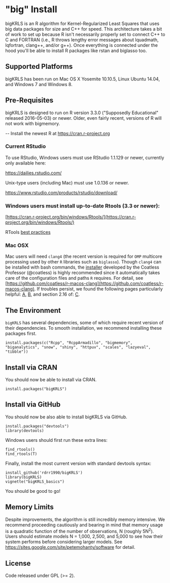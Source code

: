 # "big" Install

bigKRLS is an R algorithm for Kernel-Regularized Least Squares that uses big data packages for size and C++ for speed. This architecture takes a bit of work to set up because R isn't necessarily properly set to connect C++ to C and FORTRAN (i.e., R throws lengthy error messages about lquadmath, lqfortran, clang++, and/or g++). Once everything is connected under the hood you'll be able to install R packages like rstan and biglasso too. 

## Supported Platforms
bigKRLS has been run on Mac OS X Yosemite 10.10.5, Linux Ubuntu 14.04, and Windows 7 and Windows 8.


## Pre-Requisites

bigKRLS is designed to run on R version 3.3.0 ("Supposedly Educational" released 2016-05-03) or newer. Older, even fairly recent, versions of R will not work with bigmemory. 

-- Install the newest R at https://cran.r-project.org 

### Current RStudio

To use RStudio, Windows users must use RStudio 1.1.129 or newer, currently only available here: 

https://dailies.rstudio.com/

Unix-type users (including Mac) must use 1.0.136 or newer. 

https://www.rstudio.com/products/rstudio/download/    


### Windows users must install up-to-date Rtools (3.3 or newer):

[https://cran.r-project.org/bin/windows/Rtools/](https://cran.r-project.org/bin/windows/Rtools/)

RTools [best practices](http://thecoatlessprofessor.com/programming/rcpp/install-rtools-for-rcpp/)

### Mac OSX 
Mac users will need `clang4` (the recent version is required for `OMP` multicore processing used by other `R` libraries such as `biglasso`). Though `clang4` can be installed with bash commands, the [installer](https://uofi.box.com/v/r-macos-clang-pkg) developed by the Coatless Professor (@coatless) is highly recommended since it automatically takes care of the configuration files and paths `R` requires. For detail, see [https://github.com/coatless/r-macos-clang](https://github.com/coatless/r-macos-clang). If troubles persist, we found the following pages particularly helpful: [A](http://thecoatlessprofessor.com/programming/setting-up-rstudio-to-work-with-rcpparmadillo/), [B](http://thecoatlessprofessor.com/programming/rcpp-rcpparmadillo-and-os-x-mavericks-lgfortran-and-lquadmath-error/), and section 2.16 of: [C](http://dirk.eddelbuettel.com/code/rcpp/Rcpp-FAQ.pdf).


## The Environment
`bigKRLS` has several dependencies, some of which require recent version of their dependencies. To smooth installation, we recommend installing these packages first.

```
install.packages(c("Rcpp", "RcppArmadillo", "bigmemory", "biganalytics", "snow", "shiny", "httpuv", "scales", "lazyeval", "tibble")) 
```
## Install via CRAN
You should now be able to install via CRAN.
```
install.packages("bigKRLS")
```

## Install via GitHub
You should now be also able to install bigKRLS via GitHub. 
```
install.packages("devtools")   
library(devtools)  
```
Windows users should first run these extra lines:
```{r, eval = F}
find_rtools()
find_rtools(T)  
```
Finally, install the most current version with standard devtools syntax:

```{r, eval = F}
install_github('rdrr1990/bigKRLS')
library(bigKRLS)
vignette("bigKRLS_basics")
```
You should be good to go!


## Memory Limits
Despite improvements, the algorithm is still incredibly memory intensive. We recommend proceeding cautiously and bearing in mind that memory usage is a quadratic function of the number of observations, N (roughly 5N<sup>2</sup>). Users should estimate models N = 1,000, 2,500, and 5,000 to see how their system performs before considering larger models. See https://sites.google.com/site/petemohanty/software for detail.

## License 
Code released under GPL (>= 2).


